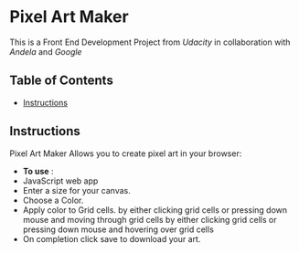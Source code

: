 # Pixel Art Maker

This is a Front End Development Project from *Udacity* in collaboration with _Andela_ and _Google_

## Table of Contents

* [Instructions](#instructions)

## Instructions

Pixel Art Maker Allows you to create pixel art in your browser:
* **To use** :
* JavaScript web app
* Enter a size for your canvas.
* Choose a Color.
* Apply color to Grid cells.
by either clicking grid cells or pressing down mouse and moving through grid cells
by either clicking grid cells or pressing down mouse and hovering over grid cells
* On completion click save to download your art.


